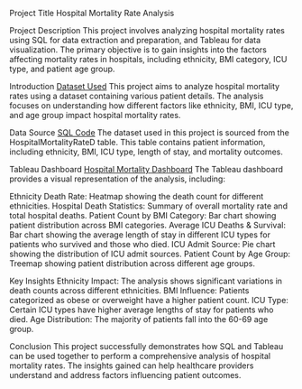 Project Title
Hospital Mortality Rate Analysis

Project Description
This project involves analyzing hospital mortality rates using SQL for data extraction and preparation, and Tableau for data visualization. The primary objective is to gain insights into the factors affecting mortality rates in hospitals, including ethnicity, BMI category, ICU type, and patient age group.

Introduction
[Dataset Used](https://www.kaggle.com/datasets/mitishaagarwal/patient)
This project aims to analyze hospital mortality rates using a dataset containing various patient details. The analysis focuses on understanding how different factors like ethnicity, BMI, ICU type, and age group impact hospital mortality rates.

Data Source
[SQL Code](https://github.com/Shrishtisinghh2000/Hospital-Mortality-Rate/blob/main/Hospital_Mortality_Rate.sql)
The dataset used in this project is sourced from the HospitalMortalityRateD table. This table contains patient information, including ethnicity, BMI, ICU type, length of stay, and mortality outcomes.


Tableau Dashboard
[Hospital Mortality Dashboard](https://public.tableau.com/app/profile/shrishti.singh1034/viz/HospitalMortalityDashboard_17165633288150/Dashboard1)
The Tableau dashboard provides a visual representation of the analysis, including:

Ethnicity Death Rate: Heatmap showing the death count for different ethnicities.
Hospital Death Statistics: Summary of overall mortality rate and total hospital deaths.
Patient Count by BMI Category: Bar chart showing patient distribution across BMI categories.
Average ICU Deaths & Survival: Bar chart showing the average length of stay in different ICU types for patients who survived and those who died.
ICU Admit Source: Pie chart showing the distribution of ICU admit sources.
Patient Count by Age Group: Treemap showing patient distribution across different age groups.

Key Insights
Ethnicity Impact: The analysis shows significant variations in death counts across different ethnicities.
BMI Influence: Patients categorized as obese or overweight have a higher patient count.
ICU Type: Certain ICU types have higher average lengths of stay for patients who died.
Age Distribution: The majority of patients fall into the 60-69 age group.

Conclusion
This project successfully demonstrates how SQL and Tableau can be used together to perform a comprehensive analysis of hospital mortality rates. The insights gained can help healthcare providers understand and address factors influencing patient outcomes.
